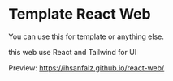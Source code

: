 # Template React Web

You can use this for template or anything else.

this web use React and Tailwind for UI

Preview: https://ihsanfaiz.github.io/react-web/
